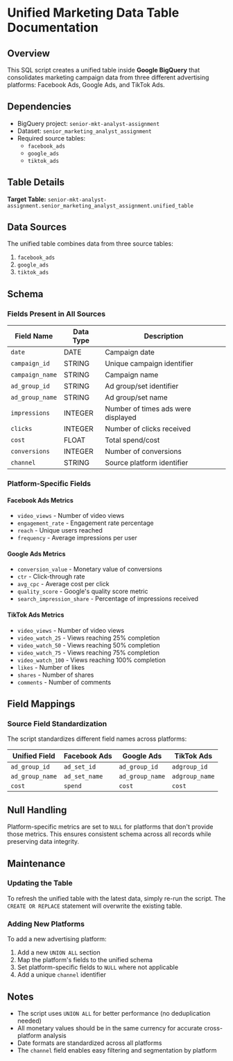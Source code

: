 # Unified Marketing Data Table Documentation

## Overview

This SQL script creates a unified table inside **Google BigQuery** that consolidates marketing campaign data from three different advertising platforms: Facebook Ads, Google Ads, and TikTok Ads.

## Dependencies

- BigQuery project: `senior-mkt-analyst-assignment`
- Dataset: `senior_marketing_analyst_assignment`
- Required source tables:
  - `facebook_ads`
  - `google_ads`
  - `tiktok_ads`

## Table Details

**Target Table:** `senior-mkt-analyst-assignment.senior_marketing_analyst_assignment.unified_table`

## Data Sources

The unified table combines data from three source tables:

1. `facebook_ads`
2. `google_ads`
3. `tiktok_ads`

## Schema

### Fields Present in All Sources

| Field Name | Data Type | Description |
|------------|-----------|-------------|
| `date` | DATE | Campaign date |
| `campaign_id` | STRING | Unique campaign identifier |
| `campaign_name` | STRING | Campaign name |
| `ad_group_id` | STRING | Ad group/set identifier |
| `ad_group_name` | STRING | Ad group/set name |
| `impressions` | INTEGER | Number of times ads were displayed |
| `clicks` | INTEGER | Number of clicks received |
| `cost` | FLOAT | Total spend/cost |
| `conversions` | INTEGER | Number of conversions |
| `channel` | STRING | Source platform identifier |

### Platform-Specific Fields

#### Facebook Ads Metrics
- `video_views` - Number of video views
- `engagement_rate` - Engagement rate percentage
- `reach` - Unique users reached
- `frequency` - Average impressions per user

#### Google Ads Metrics
- `conversion_value` - Monetary value of conversions
- `ctr` - Click-through rate
- `avg_cpc` - Average cost per click
- `quality_score` - Google's quality score metric
- `search_impression_share` - Percentage of impressions received

#### TikTok Ads Metrics
- `video_views` - Number of video views
- `video_watch_25` - Views reaching 25% completion
- `video_watch_50` - Views reaching 50% completion
- `video_watch_75` - Views reaching 75% completion
- `video_watch_100` - Views reaching 100% completion
- `likes` - Number of likes
- `shares` - Number of shares
- `comments` - Number of comments

## Field Mappings

### Source Field Standardization

The script standardizes different field names across platforms:

| Unified Field | Facebook Ads | Google Ads | TikTok Ads |
|---------------|--------------|------------|------------|
| `ad_group_id` | `ad_set_id` | `ad_group_id` | `adgroup_id` |
| `ad_group_name` | `ad_set_name` | `ad_group_name` | `adgroup_name` |
| `cost` | `spend` | `cost` | `cost` |

## Null Handling

Platform-specific metrics are set to `NULL` for platforms that don't provide those metrics. This ensures consistent schema across all records while preserving data integrity.

## Maintenance

### Updating the Table

To refresh the unified table with the latest data, simply re-run the script. The `CREATE OR REPLACE` statement will overwrite the existing table.

### Adding New Platforms

To add a new advertising platform:

1. Add a new `UNION ALL` section
2. Map the platform's fields to the unified schema
3. Set platform-specific fields to `NULL` where not applicable
4. Add a unique `channel` identifier

## Notes

- The script uses `UNION ALL` for better performance (no deduplication needed)
- All monetary values should be in the same currency for accurate cross-platform analysis
- Date formats are standardized across all platforms
- The `channel` field enables easy filtering and segmentation by platform
